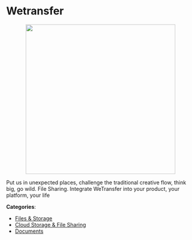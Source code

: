 # Wetransfer
<p align="center">
    <img width="400" src="https://raw.githubusercontent.com/apis-list/apis-list/apis/wetransfer/logo_256x256.png" />
</p>

Put us in unexpected places, challenge the traditional creative flow, think big, go wild. File Sharing.  Integrate WeTransfer into your product, your platform, your life



**Categories**:
- [Files & Storage](https://github.com/apis-list/apis-list#files-and-storage)
- [Cloud Storage & File Sharing](https://github.com/apis-list/apis-list#cloud-storage-and-file-sharing)
- [Documents](https://github.com/apis-list/apis-list#documents)






